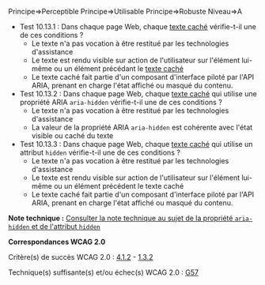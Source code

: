 Principe=>Perceptible
Principe=>Utilisable
Principe=>Robuste
Niveau=>A

*   Test 10.13.1 : Dans chaque page Web, chaque [texte caché](#texte-cach) vérifie-t-il une de ces conditions ?
    *   Le texte n'a pas vocation à être restitué par les technologies d'assistance
    *   Le texte est rendu visible sur action de l'utilisateur sur l'élément lui-même ou un élément précédant le [texte caché](#texte-cach)
    *   Le texte caché fait partie d'un composant d'interface piloté par l'API ARIA, prenant en charge l'état affiché ou masqué du contenu.
*   Test 10.13.2 : Dans chaque page Web, chaque [texte caché](#texte-cach) qui utilise une propriété ARIA `aria-hidden` vérifie-t-il une de ces conditions ?
    *   Le texte n'a pas vocation à être restitué par les technologies d'assistance
    *   La valeur de la propriété ARIA `aria-hidden` est cohérente avec l'état visible ou caché du texte
*   Test 10.13.3 : Dans chaque page Web, chaque [texte caché](#texte-cach) qui utilise un attribut `hidden` vérifie-t-il une de ces conditions ?
    *   Le texte n'a pas vocation à être restitué par les technologies d'assistance
    *   Le texte est rendu visible sur action de l'utilisateur sur l'élément lui-même ou un élément précédent le texte caché
    *   Le texte caché fait partie d'un composant d'interface piloté par l'API ARIA, prenant en charge l'état affiché ou masqué du contenu.

**Note technique :** [Consulter la note technique au sujet de la propriété `aria-hidden` et de l'attribut `hidden`](#critre-1013-a)

**Correspondances WCAG 2.0**

Critère(s) de succès WCAG 2.0 : [4.1.2](http://www.w3.org/Translations/WCAG20-fr/#ensure-compat-rsv) - [1.3.2](http://www.w3.org/Translations/WCAG20-fr/#content-structure-separation-sequence)

Technique(s) suffisante(s) et/ou échec(s) WCAG 2.0 : [G57](http://www.w3.org/TR/WCAG20-TECHS/G57.html)
